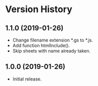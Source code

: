 # Version History

## 1.1.0 (2019-01-26)
- Change filename extension *.gs to *.js.
- Add function htmlInclude().
- Skip sheets with name already taken.


## 1.0.0 (2019-01-26)
- Initial release.
